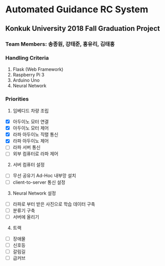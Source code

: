 # Automated Guidance RC System
## Konkuk University 2018 Fall Graduation Project
### Team Members: 송종원, 강태준, 홍유리, 김태홍


### Handling Criteria
1. Flask (Web Framework)
2. Raspberry Pi 3
3. Arduino Uno
4. Neural Network

### Priorities
1. 임베디드 차량 조립
 - [x] 아두이노 모터 연결
 - [x] 아두이노 모터 제어
 - [x] 라파 아두이노 직렬 통신
 - [x] 라파 아두이노 제어
 - [ ] 라파 서버 통신
 - [ ] 외부 컴퓨터로 라파 제어

2. 서버 컴퓨터 설정
 - [ ] 무선 공유기 Ad-Hoc 내부망 설치
 - [ ] client-to-server 통신 설정

3. Neural Network 설정
 - [ ] 라파로 부터 받은 사진으로 학습 데이터 구축
 - [ ] 분류기 구축
 - [ ] 서버에 올리기

4. 트랙
 - [ ] 장애물
 - [ ] 신호등
 - [ ] 갈림길
 - [ ] 급커브
